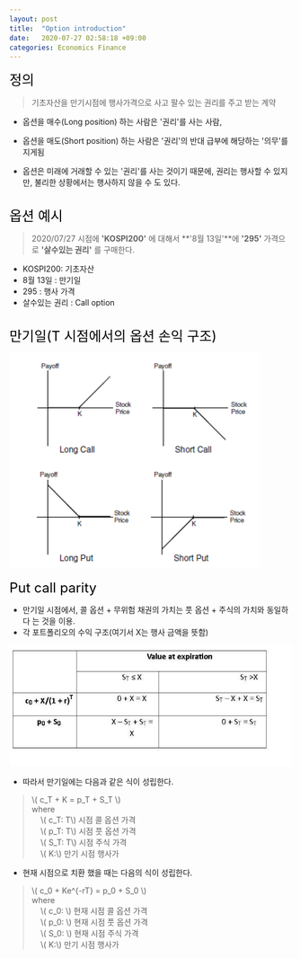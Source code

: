 ```yaml
---
layout: post 
title:  "Option introduction"
date:   2020-07-27 02:58:18 +09:00
categories: Economics Finance
---
```

<div style="color:black;font-size:24px;">
  정의 
</div>

  > 기초자산을 만기시점에 행사가격으로 사고 팔수 있는 권리를 주고 받는 계약

  - 옵션을 매수(Long position) 하는 사람은 '권리'를 사는 사람,<br> 
  - 옵션을 매도(Short position) 하는 사람은 '권리'의 반대 급부에 해당하는 '의무'를 지게됨

  - 옵션은 미래에 거래할 수 있는 '권리'를 사는 것이기 때문에, 권리는 행사할 수 있지만, 불리한 상황에서는 행사하지 않을 수 도 있다.

<br>

<div style="color:black;font-size:24px;">
  옵션 예시
  <br>
</div>

  > 2020/07/27 시점에 **'KOSPI200'** 에 대해서 **'8월 13일'**에 **'295'** 가격으로 **'살수있는 권리'** 를 구매한다.

  - KOSPI200: 기초자산
  - 8월 13일 : 만기일
  - 295 : 행사 가격
  - 살수있는 권리 : Call option

<br>

<div style="color:black;font-size:24px;">
  만기일(T 시점에서의 옵션 손익 구조)
  <br>
</div>
  
![옵션 손익 구조](/assets/economics/option/option_payoff.png)
<br>
<br>
<span style="color:black;font-size:24px;">
  Put call parity
</span>

 - 만기일 시점에서, 콜 옵션 + 무위험 채권의 가치는 풋 옵션 + 주식의 가치와 동일하다 는 것을 이용.
 - 각 포트폴리오의 수익 구조(여기서 X는 행사 금액을 뜻함)
 
 ![옵션 손익 구조](/assets/economics/option/put_call_parity.png)

 - 따라서 만기일에는 다음과 같은 식이 성립한다.<br>
 > \\( c_T + K = p_T + S_T \\)<br>
 > where <br>
 > &nbsp;&nbsp;&nbsp;&nbsp;\\( c_T: T\\) 시점 콜 옵션 가격<br>
 > &nbsp;&nbsp;&nbsp;&nbsp;\\( p_T: T\\) 시점 풋 옵션 가격<br>
 > &nbsp;&nbsp;&nbsp;&nbsp;\\( S_T: T\\) 시점 주식 가격<br>
 > &nbsp;&nbsp;&nbsp;&nbsp;\\( K:\\) 만기 시점 행사가<br>

 - 현재 시점으로 치환 했을 때는 다음의 식이 성립한다.<br>
  > \\( c_0 + Ke^{-rT} = p_0 + S_0 \\)<br>
 > where <br>
 > &nbsp;&nbsp;&nbsp;&nbsp;\\( c_0: \\) 현재 시점 콜 옵션 가격<br>
 > &nbsp;&nbsp;&nbsp;&nbsp;\\( p_0: \\) 현재 시점 풋 옵션 가격<br>
 > &nbsp;&nbsp;&nbsp;&nbsp;\\( S_0: \\) 현재 시점 주식 가격<br>
 > &nbsp;&nbsp;&nbsp;&nbsp;\\( K:\\) 만기 시점 행사가<br>
